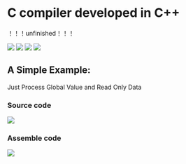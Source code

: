 # C compiler developed in C++

！！！unfinished！！！

![](https://img.shields.io/badge/LexAnalysis-100%25-blue.svg)  ![](https://img.shields.io/badge/SyntaxAnalysis-100%25-blue.svg) ![](https://img.shields.io/badge/Grammar_Guidance-20%25-green.svg)  ![](https://img.shields.io/badge/BuildCode-10%25-red.svg)

## A Simple Example:

Just Process Global Value and Read Only Data

### Source code
![](https://github.com/WuLynLinux/C_Complier_Project/blob/master/images/2.png)

### Assemble code
![](https://github.com/WuLynLinux/C_Complier_Project/blob/master/images/1.png)
